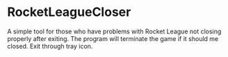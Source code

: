 # RocketLeagueCloser
A simple tool for those who have problems with Rocket League not closing properly after exiting.
The program will terminate the game if it should me closed. Exit through tray icon.